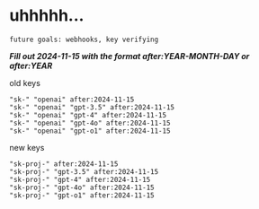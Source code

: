 # uhhhhh...

`future goals: webhooks, key verifying`



***Fill out 2024-11-15 with the format after:YEAR-MONTH-DAY or after:YEAR***

old keys
```
"sk-" "openai" after:2024-11-15
"sk-" "openai" "gpt-3.5" after:2024-11-15
"sk-" "openai" "gpt-4" after:2024-11-15
"sk-" "openai" "gpt-4o" after:2024-11-15
"sk-" "openai" "gpt-o1" after:2024-11-15
```

new keys
```
"sk-proj-" after:2024-11-15
"sk-proj-" "gpt-3.5" after:2024-11-15
"sk-proj-" "gpt-4" after:2024-11-15
"sk-proj-" "gpt-4o" after:2024-11-15
"sk-proj-" "gpt-o1" after:2024-11-15
```
